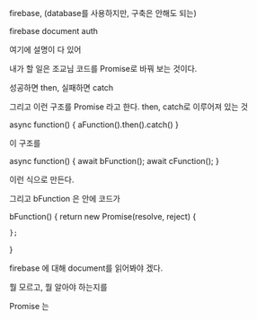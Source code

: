 firebase, (database를 사용하지만, 구축은 안해도 되는)

firebase document auth

여기에 설명이 다 있어



내가 할 일은 조교님 코드를 Promise로 바꿔 보는 것이다.

성공하면 then, 실패하면 catch

그리고 이런 구조를 Promise 라고 한다. then, catch로 이루어져 있는 것

async function() {
	aFunction().then().catch()
}

이 구조를

async function() {
	await bFunction();
	await cFunction();
}

이런 식으로 만든다.

그리고 bFunction 은 안에 코드가

bFunction() {
	return new Promise(resolve, reject) {

	};
}


firebase 에 대해 document를 읽어봐야 겠다.

뭘 모르고, 뭘 알아야 하는지를


Promise 는 



